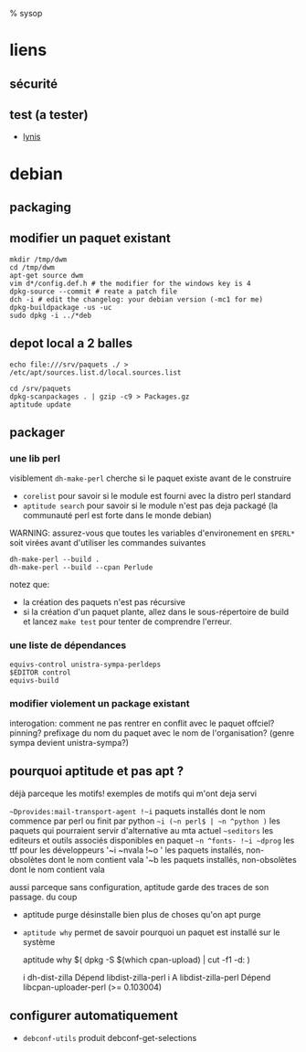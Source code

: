 % sysop

# liens

## sécurité

## test (a tester)

* [lynis](https://github.com/CISOfy/lynis)

# debian

## packaging

## modifier un paquet existant

    mkdir /tmp/dwm
    cd /tmp/dwm
    apt-get source dwm
    vim d*/config.def.h # the modifier for the windows key is 4
    dpkg-source --commit # reate a patch file
    dch -i # edit the changelog: your debian version (-mc1 for me)
    dpkg-buildpackage -us -uc
    sudo dpkg -i ../*deb

## depot local a 2 balles

    echo file:///srv/paquets ./ > /etc/apt/sources.list.d/local.sources.list

    cd /srv/paquets
    dpkg-scanpackages . | gzip -c9 > Packages.gz
    aptitude update

## packager

### une lib perl

visiblement `dh-make-perl` cherche si le paquet existe avant de le construire

* `corelist` pour savoir si le module est fourni avec la distro perl standard
* `aptitude search` pour savoir si le module n'est pas deja packagé (la
  communauté perl est forte dans le monde debian)

WARNING: assurez-vous que toutes les variables d'environement en `$PERL*` soit
virées avant d'utiliser les commandes suivantes

    dh-make-perl --build .
    dh-make-perl --build --cpan Perlude

notez que:

* la création des paquets n'est pas récursive
* si la création d'un paquet plante, allez dans le sous-répertoire de build et
  lancez `make test` pour tenter de comprendre l'erreur.

### une liste de dépendances

    equivs-control unistra-sympa-perldeps
    $EDITOR control
    equivs-build

### modifier violement un package existant

interogation: comment ne pas rentrer en conflit avec le paquet offciel?
pinning? prefixage du nom du paquet avec le nom de l'organisation? (genre sympa
devient unistra-sympa?)

## pourquoi aptitude et pas apt ?

déjà parceque les motifs! exemples de motifs qui m'ont deja servi

`~Dprovides:mail-transport-agent !~i` paquets installés dont le nom commence par perl ou finit par python
`~i (~n perl$ | ~n ^python )`  les paquets qui pourraient servir d'alternative au mta actuel
`~seditors` les editeurs et outils associés disponibles en paquet
`~n ^fonts- !~i ~dprog` les ttf pour les développeurs
'~i ~nvala !~o ' les paquets installés, non-obsolètes dont le nom contient vala
'~b les paquets installés, non-obsolètes dont le nom contient vala

aussi parceque sans configuration, aptitude garde des traces de son passage. du coup

* aptitude purge désinstalle bien plus de choses qu'on apt purge
* `aptitude why` permet de savoir pourquoi un paquet est installé sur le système

    aptitude why $(
        dpkg -S $(which cpan-upload) |
            cut -f1 -d:
    )

    i   dh-dist-zilla      Dépend libdist-zilla-perl
    i A libdist-zilla-perl Dépend libcpan-uploader-perl (>= 0.103004)

## configurer automatiquement

* `debconf-utils` produit debconf-get-selections
